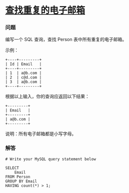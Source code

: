 # [查找重复的电子邮箱](https://leetcode-cn.com/problems/duplicate-emails)

### 问题

编写一个 SQL 查询，查找 Person 表中所有重复的电子邮箱。

示例：

```
+----+---------+
| Id | Email   |
+----+---------+
| 1  | a@b.com |
| 2  | c@d.com |
| 3  | a@b.com |
+----+---------+
```
根据以上输入，你的查询应返回以下结果：

```
+---------+
| Email   |
+---------+
| a@b.com |
+---------+
```
说明：所有电子邮箱都是小写字母。

### 解答

```
# Write your MySQL query statement below

SELECT
    Email
FROM Person
GROUP BY Email
HAVING count(*) > 1;
```

